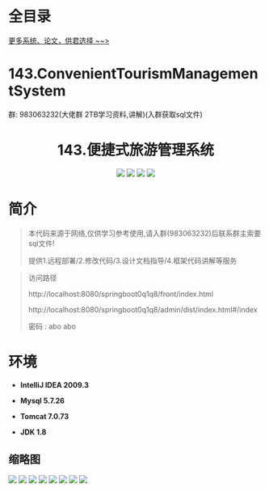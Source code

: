 # 全目录

[更多系统、论文，供君选择 ~~>](https://www.yuque.com/wisebit/blog)
# 143.ConvenientTourismManagementSystem

<p>群: 983063232(大佬群 2TB学习资料,讲解)(入群获取sql文件)</p>

<p><h1 align="center">143.便捷式旅游管理系统</h1></p>


<p align="center">
	<img src="https://img.shields.io/badge/jdk-1.8-orange.svg"/>
    <img src="https://img.shields.io/badge/springBoot-5.x-lightgrey.svg"/>
    <img src="https://img.shields.io/badge/vue-3.x-blue.svg"/>
    <img src="https://img.shields.io/badge/mysql-5.x-yellow.svg"/>
</p>

# 简介


> 本代码来源于网络,仅供学习参考使用,请入群(983063232)后联系群主索要sql文件!
>
> 提供1.远程部署/2.修改代码/3.设计文档指导/4.框架代码讲解等服务

>访问路径
>
> http://localhost:8080/springboot0q1q8/front/index.html
>
> http://localhost:8080/springboot0q1q8/admin/dist/index.html#/index
>
> 密码 : abo abo


# 环境

- <b>IntelliJ IDEA 2009.3</b>

- <b>Mysql 5.7.26</b>

- <b>Tomcat 7.0.73</b>

- <b>JDK 1.8</b>




## 缩略图

![](https://bitwise.oss-cn-heyuan.aliyuncs.com/2024/9/10/83fc01bc-6556-473e-914b-3d70f7ead44f.png)
![](https://bitwise.oss-cn-heyuan.aliyuncs.com/2024/9/10/8bd8c38d-ffc9-471f-bcc9-c401a2e8715b.png)
![](https://bitwise.oss-cn-heyuan.aliyuncs.com/2024/9/10/512588d2-317b-4cdb-8267-beb821196e38.png)
![](https://bitwise.oss-cn-heyuan.aliyuncs.com/2024/9/10/573d0c70-a46e-480a-ad72-081ac8e7a3fa.png)
![](https://bitwise.oss-cn-heyuan.aliyuncs.com/2024/9/10/b2af940d-eee8-4b48-84e3-055516f0196f.png)
![](https://bitwise.oss-cn-heyuan.aliyuncs.com/2024/9/10/0d2b75f6-00e0-46f1-8432-2a624a2d3e7e.png)
![](https://bitwise.oss-cn-heyuan.aliyuncs.com/2024/9/10/f856856f-f14c-4f85-9fce-2780b964beb3.png)
![](https://bitwise.oss-cn-heyuan.aliyuncs.com/2024/9/10/ac327f5f-5752-4748-9628-cc95c2ba2d0b.png)


